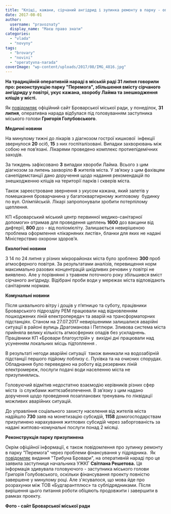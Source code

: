 ```yaml
---
title: "Кліщі, кажани, сірчаний ангідрид і зупинка ремонту в парку - оперативні новини"
date: 2017-08-01
author: 
  username: "pravoznaty"
  display_name: "Маєш право знати"
categories: 
  - "vlada"
  - "novyny"
tags: 
  - "brovary"
  - "novini"
  - "operatyvna-narada"
coverImage: "wp-content/uploads/2017/08/IMG_4816.jpg"
---
```


**На традиційній оперативній нараді в міській раді 31 липня говорили про: реконструкцію парку "Перемога", збільшення вмісту сірчаного ангідриду у повітрі, укус кажана, хворобу Лайма та знешкодження кліщів у місті.**

Як [повідомляє](https://brovary-rada.gov.ua/news/15447.html) офіційний сайт Броварської міської ради, у понеділок, **31 липня**, оперативна нарада відбулася під головуванням заступника міського голови **Григорія Голубовського**.

**Медичні новини**

На минулому тижні до лікарів з діагнозом гострої кишкової  інфекції звернулося **20** осіб, **15** з них госпіталізовані. Випадки захворювань між собою не пов’язані. Лікарями проведено комплекс протиепідемічних заходів.

За тиждень зафіксовано **3** випадки хвороби Лайма. Всього з цим діагнозом за липень захворіло **8** жителів міста. У зв’язку з цим фахівцям санепідемстанції дано доручення щодо надання рекомендацій по знешкодженню кліщів на території парків і скверів міста.

Також зареєстроване звернення з укусом кажана, який залетів у помешкання броварчанина у багатоквартирному житловому  будинку по вул. Олімпійській. Лікарі запропонували зробити потерпілому щеплення.

КП «Броварський міський центр первинної медико-санітарної допомоги» отримав для проведення щеплень **1600** доз вакцини від дифтерії, **800** доз - від поліомієліту. Залишається невирішеною проблема оформлення «лікарняних листів», бланки для яких не надані Міністерствмо охорони здоров’я.

**Екологічні новини**

З 14 по 24 липня у різних мікрорайонах міста було зроблено **300** проб атмосферного повітря. За результатами аналізів, перевищення норм максимально разових концентрацій шкідливих речовин у повітрі не виявлено. Але у порівнянні з травнем поточного року збільшився вміст сірчаного ангідриду. Відібрані проби води у мережах міста відповідають санітарним нормам.

**Комунальні новини**

Після шквального вітру і дощів у п’ятницю та суботу, працівники Броварського підрозділу РЕМ працювали над відновленням пошкоджених ліній електропередач та аварій на трансформаторних підстанціях. Станом на 27.07.2017 невирішеними залишалися аварійні ситуації в районі вулиць Драгоманова і Петлюри. Зливова система міста прийняла велику кількість атмосферних опадів без ускладнень. Працівники КП «Бровари благоустрій» у  вихідні дні працювали над усуненням локальних місць підтоплення .

В результаті негоди аварійні ситуації  також виникали на водозабірній підстанції першого підйому поблизу с. Пухівка та на очисних спорудах.  Обладнання було переведено на роботу від резервних ліній електромереж, послуги подачі води населенню міста не призупинялись.

Головуючий відмітив недостатню взаємодію керівників різних сфер міста  із службами життєзабезпечення. В зв’язку з цим надано доручення щодо проведення позапланових тренувань по ліквідації можливих аварійних ситуацій.

До управління соціального захисту населення від жителів міста надійшло **730** заяв на монетизацію субсидій, **1158** домогосподарствам призупинено нарахування житлових субсидій через заборгованість за надані житлово-комунальні послуги понад 2 місяці.

**Реконструкція парку призупинена**

Окрім офіційної інформації, є також повідомлення про зупинку ремонту в парку "Перемога" через проблеми фінансування у підрядника.  Як [повідомляє](http://brovary.net.ua/reportazhi/roboty-po-rekonstruktsiyi-parku-zupyneno-z-pidryadnykamy-ne-rozrahuvalysya/) видання "Трибуна Бровари", на оперативній нараді про це заявила заступниця начальника УЖКГ **Світлана Решетова.** Ця інформація здивувала головуючого - заступника міського голови Григорія Голубовського, оскільки фінансування проекту повністю завершене у минулому році. Але з'ясувалося, що мова йде про розрахунки між ТОВ «Будгарантплюс» та субпідрядниками. Після вирішення цього питання роботи обіцяють продовжити і завершити в рамках проекту.

**Фото - сайт Броварської міської ради**
